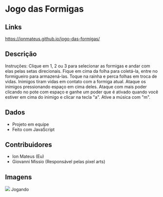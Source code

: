 # Jogo das Formigas

## Links
https://ionmateus.github.io/jogo-das-formigas/

## Descrição
<p>Instruções: Clique em 1, 2 ou 3 para selecionar as formigas e andar com elas pelas setas direcionais. Fique em cima da folha para coletá-la, entre no formigueiro para armazená-las. Toque na rainha e perca folhas em troca de vidas. Inimigos tiram vidas em contato com a formiga atual. Ataque os inimigos pressionando espaço em cima deles. Ataque com mais poder clicando no pote com espaço e ganhe um poder que é ativado quando você estiver em cima do inimigo e clicar na tecla "a". Ative a música com "m". </p>

## Dados
* Projeto em equipe
* Feito com JavaScript

## Contribuidores
* Ion Mateus (Eu)
* Giovanni Missio (Responsável pelas pixel arts)


## Imagens
<img src="https://raw.githubusercontent.com/IonMateus/jogo-das-formigas/main/imagesReadme/playing.png"/> 
Jogando <br> <br>  <br>

